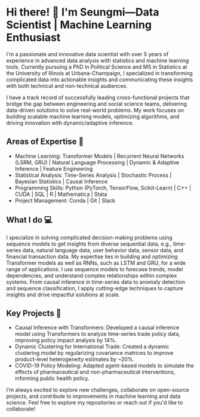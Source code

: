 # Hi there! 👋 I'm Seungmi—Data Scientist | Machine Learning Enthusiast

I'm a passionate and innovative data scientist with over 5 years of experience in advanced data analysis with statistics and machine learning tools. Currently pursuing a PhD in Political Science and MS in Statistics at the University of Illinois at Urbana-Champaign, I specialized in transforming complicated data into actionable insights and communicating these insights with both technical and non-technical audiences. 

I have a track record of successfully leading cross-functional projects that bridge the gap between engineering and social science teams, delivering data-driven solutions to solve real-world problems. My work focuses on building scalable machine learning models, optimizing algorithms, and driving innovation with dynamic/adaptive inference. 

## Areas of Expertise 🧠
* Machine Learning: Transformer Models | Recurrent Neural Networks (LSRM, GRU) | Natural Language Processing | Dynamic & Adaptive Inference | Feature Engineering
* Statistical Analysis: Time-Series Analysis | Stochastic Process | Bayesian Statistics | Causal Inference
* Programming Skills: Python (PyTorch, TensorFlow, Scikit-Learn) | C++ | CUDA | SQL | R | Mathematica | Stata
* Project Management: Conda | Git | Slack 

## What I do 💻
I specialize in solving complicated decision-making problems using sequence models to get insights from diverse sequential data, e.g., time-series data, natural language data, user behavior data, sensor data, and financial transaction data. My expertise lies in building and optimizing Transformer models as well as RNNs, such as LSTM and GRU, for a wide range of applications. I use sequence models to forecase trends, model dependencies, and understand complex relationships within complex systems. From causal inference in time-series data to anomaly detection and sequence classification, I apply cutting-edge techniques to capture insights and drive impactful solutions at scale.

## Key Projects 🚀
* Causal Inference with Transformers: Developed a causal inference model using Transformers to analyze time-series trade policy data, improving policy impact analysis by 14%.
* Dynamic Clustering for International Trade: Created a dynamic clustering model by regularizing covariance matrices to improve product-level heterogeneity estimates by ~20%.
* COVID-19 Policy Modeling: Adapted agent-based models to simulate the effects of pharmaceutical and non-pharmaceutical interventions, informing public health policy.

I'm always excited to explore new challenges, collaborate on open-source projects, and contribute to improvements in machine learning and data science. Feel free to explore my repositories or reach out if you'd like to collaborate!
